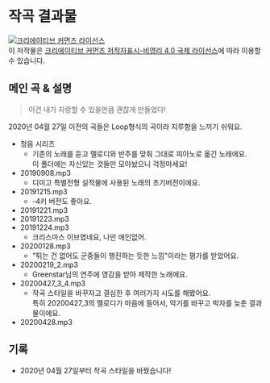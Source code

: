 # 작곡 결과물

<a rel="license" href="http://creativecommons.org/licenses/by-nc/4.0/"><img alt="크리에이티브 커먼즈 라이선스" style="border-width:0" src="https://i.creativecommons.org/l/by-nc/4.0/88x31.png" /></a><br />이 저작물은 <a rel="license" href="http://creativecommons.org/licenses/by-nc/4.0/">크리에이티브 커먼즈 저작자표시-비영리 4.0 국제 라이선스</a>에 따라 이용할 수 있습니다.

## 메인 곡 & 설명
> 이건 내가 자랑할 수 있을만큼 괜찮게 만들었다!

2020년 04월 27일 이전의 곡들은 Loop형식의 곡이라 지루함을 느끼기 쉬워요.
- 청음 시리즈
  - 기존의 노래를 듣고 멜로디와 반주를 맞춰 그대로 피아노로 옮긴 노래에요.<br>이 폴더에는 자신있는 것들만 모아놨으니 걱정마세요!
- 20190908.mp3
  - 디미고 특별전형 실적물에 사용된 노래의 초기버전이에요.
- 20191215.mp3
  - -4키 버전도 좋아요.
- 20191221.mp3
- 20191223.mp3
- 20191224.mp3
  - 크리스마스 이브였네요, 나만 애인없어.
- 20200128.mp3
  - "튀는 건 없어도 군중들이 행진하는 듯한 느낌"이라는 평가를 받았어요.
- 20200219_2.mp3
  - Greenstar님의 연주에 영감을 받아 제작한 노래에요.
- 20200427_3_4.mp3
  - 작곡 스타일을 바꾸자고 결심한 후 여러가지 시도를 해봤어요.<br>특히 20200427_3의 멜로디가 마음에 들어서, 악기를 바꾸고 박자를 늦춘 결과물이에요.
- 20200428.mp3

## 기록
- 2020년 04월 27일부터 작곡 스타일을 바꿨습니다!
